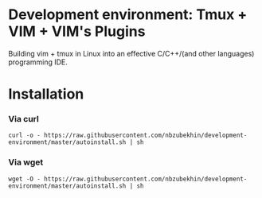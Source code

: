 # Development environment: Tmux + VIM + VIM's Plugins

Building vim + tmux in Linux into an effective C/C++/(and other languages) programming IDE.

# Installation

### Via curl
```
curl -o - https://raw.githubusercontent.com/nbzubekhin/development-environment/master/autoinstall.sh | sh

```

### Via wget

```
wget -O - https://raw.githubusercontent.com/nbzubekhin/development-environment/master/autoinstall.sh | sh
```
